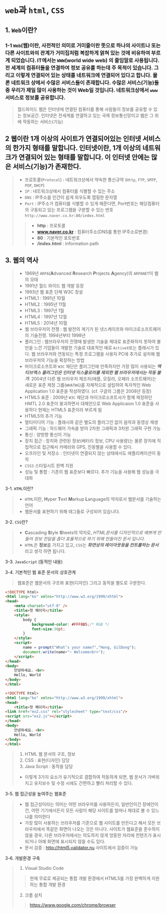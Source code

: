 # `web`과 `html`, `CSS`
## 1. `Web`이란? 
### 1-1 `Web`(웹)이란, 사전적인 의미로 거미줄이란 뜻으로 하나의 사이트나 또는 다른 사이트와의 관계가 거미집처럼 복잡하게 얽혀 있는 것에 비유하여 부르게 되었습니다. IT에서는 `WWW`(**w**orld **w**ide **w**eb) 의 줄임말로 사용됩니다. 전 세계의 컴퓨터들을 연결하여 정보 공유를 하는데 주 목적이 있습니다. 그리고 이렇게 연결되어 있는 상태를 네트워크에 연결되어 있다고 합니다. 물론 네트워크 상에서 수많은 서비스들이 존재합니다. 수많은 서비스(기능)들 중 우리가 제일 많이 사용하는 것이 Web일 것입니다. 네트워크상에서 `www`서비스로 정보를 공유합니다.

> 월드와이드 웹은 인터넷에 연결된 컴퓨터를 통해 사람들이 정보를 공유할 수 있는 정보공간. 인터넷은 전세계를 연결하고 있는 국제 정보통신망이고 웹은 그 위에 작동하는 서비스(기능)

## 2 웹이란 1개 이상의 사이트가 연결되어있는 인터넷 서비스의 한가지 형태를 말합니다. 인터넷이란, 1개 이상의 네트워크가 연결되어 있는 형태를 말합니다. 이 인터넷 안에는 많은 서비스(기능)가 존재한다.
> - 프로토콜(`Protocol`) : 네트워크상에서 약속한 통신규약 (`Http`, `FTP`, `SMTP`, `POP`, `DHCP`) 
> - `IP` : 네트워크상에서 컴퓨터를 식별할 수 있는 주소
> - `DNS` : IP주소를 인간이 쉽게 외우도록 맵핑한 문자열
> - `Port` : IP주소가 컴퓨터를 식별할 수 있게 해준다면, Port번호는 해당컴퓨터의 구동되고 있는 프로그램을 구분할 수 있는 번호
`http://www.naver.co.kr:80/index.html`
> > - **http** : 프로토콜
> > - **www.naver.co.kr**  : 컴퓨터주소(DNS를 통한 IP주소로변경)
> > - **80** : 기본적인 포트번호
> > - **/index.html** : information path

## 3. 웹의 역사
> - 1969년 `ARPA`(**A**dvanced **R**esearch **P**rojects **A**gency)의 `ARPANET`이 웹의 모태
> - 1991년 월드 와이드 웹 개발 등장
> - 1993년 웹 표준 단체 W3C 창설
> - HTML1 : 1991년 10월
> - HTML2 : 1995년 11월
> - HTML3 : 1997년 1월
> - HTML4 : 1997년 12월
> - HTML5 : 2014년 10월
> - 웹 브라우저의 전쟁 : 웹 발전의 계기가 된 넷스케이프와 마이크로소프트웨어의 기술전쟁. 1994년부터 1998년
> - 플러그인 : 웹브라우저의 전쟁때 발생한 기술을 제대로 표준화하지 못하여 불만을 느낀 기업들이 개발한 기술로 대표적인 예로 `ActiveX`또는 플래시가 있다. 웹 브라우저와 연동되는 특정 프로그램을 사용자 PC에 추가로 설치해 웹 브라우저의 기능을 확장하는 방법
> - 마이크로소프트와 `W3C` 재단은 플러그인에 만족하지만 가장 많이 사용되는 ***액티브엑스 플러그인은 인터넷 익스플로러를 제외한 웹 브라우저에서는 작동 불가***. 2004년 다른 웹 브라우저 제조자(애플, 모질라, 오페라 소프트웨어)는 새로운 표준 제정 그룹(`WHATWG`)를 자체적으로 설립하여 독자적인 Web Application 1.0 표준을 작성하였다. (cf. 구글의 그롬은 2008년 등장)
> - HTML5 표준 : 2009년 `W3C` 재단과 마이크로소프트사가 함께 제정하던 HMTL 2.0 표준이 붕괴하면서 대체안으로 Web Applicaion 1.0 표준을 사용하다 현재는 HTML5 표준이라 부르게 됨
> - HTML5의 추가 기능
> - 멀티미디어 기능 : 플래시와 같은 별도의 플러그인 없이 음악과 동영상 재생
> - 그래픽 기능 : 하드웨어 가속을 받아 2차원 그래픽과 3차원 그래픽 구현 가능
> - 통신 : 양방향 통신이 가능
> - 장치 접근 : 장치와 관련된 정보(배터리 정보, CPU 사용량)는 물론 장치에 직접적으로 접근해서 카메라와 GPS, 진동벨을 사용할 수 있다.
> - 오프라인 및 저장소 : 인터넷이 연결되지 않는 상태에서도 애플리케이션이 동작
> - `CSS3` 스타일시트 완벽 지원
> - 성능 및 통합 : 기존의 웹 표준보다 빠르다. 추가 기능을 사용해 웹 성능을 극대화

 3-1. `HTML`이란?
> - `HTML`이란, **H**yper **T**ext **M**arkup **L**anguage의 약자로서 웹문서를 기술하는 언어
> - 웹문서를 표현하기 위해 태그들로 구성되어 있습니다.

 3-2. `CSS`란?
> - **C**ascading **S**tyle **S**heets의 약자로, *HTML문서를 디자인적으로 예쁘게 만들어 정보 전달을 좀더 효율적으로 하기 위해 만들어진 문서 입니다.*
> - `HTML`은 **정보**를 가지고 있고, `CSS`는 ***화면상의 레이아웃등을 컨트롤하는 문서***라고 생각 하면 됩니다.

 3-3. `JavaScript` (동적인 내용)

 3-4. 기본적인 웹 표준 문서의 상호관계
> 웹표준은 웹문서의 구조와 표현(디자인) 그리고 동작을 별도로 구분한다.
```html
<!DOCTYPE html>
<html lang="ko" xmlns="http://www.w3.org/1999/xhtml">
<head>
    <meta charset="utf-8" />
    <title>첫 페이지</title>
	<style>
		body { 
			background-color: #FFF0B5;/* RGB */
			font-size:30pt;
		}
	</style>
	<script>
		name = prompt("What’s your name?","Hong, GilDong");
		document.write(name+"~ Welcome<br>");
	</script>
</head>
<body>
	안녕하세요. <br>
	Hello, World
</body>
</html>
```
```html
<!DOCTYPE html>
<html lang="ko" xmlns="http://www.w3.org/1999/xhtml">
<head>    
    <title>첫 페이지</title>
<link href="ex2.css" rel="stylesheet" type="text/css"/>
<script src="ex2.js"></script>
</head>
<body>
	안녕하세요. <br>
	Hello, World
</body>
</html>
```
> 1. HTML 웹 문서의 구조, 정보
> 2. CSS : 표현(디자인) 담당
> 3. Java Script : 동작을 담당
> - 이렇게 3가지 요소가 유기적으로 결합하여 작동하게 되면, 웹 문서가 가벼워지고 유지보수 및 수정 시에도 간편하고 빨리 처리할 수 있다.

 3-5. 웹 접근성을 높여주는 웹표준
> - 웹 접근성이라는 의미는 어떤 브라우저를 사용하든지, 일반인이건 장애인이건, 어떤 기기에서든지 모든 사람이 해당 사이트를 얼마나 제대로 볼 수 있느냐를 의미한다
> - 가장 많이 사용하는 브라우저를 기준으로 웹 사이트를 만든다고 해서 모든 브라우저에서 똑같은 화면이 나오는 것은 아니다. 사이트가 웹표준을 준수하지 않을 경우, 다른 브라우저에서는 의도하지 않게 엉뚱한 자리에 컨텐츠가 표시되거나 아예 화면에 표시되지 않을 수도 있다.
> - 문서 검증 : http://html5.validator.nu 사이트에서 검증이 가능

 3-6. 개발환경 구축
> 1. Visual Studio Code
> > 현재 무료로 제공되는 통합 개발 환경에서 HTML5를 가장 완벽하게 지원하는 통합 개발 환경
> 2. 크롬 설치
> > https://www.google.com/chrome/browser
